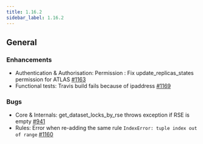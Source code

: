```yaml
---
title: 1.16.2
sidebar_label: 1.16.2
---
```


## General

### Enhancements

- Authentication & Authorisation: Permission : Fix update_replicas_states permission for ATLAS [#1163](https://github.com/rucio/rucio/issues/1163)
- Functional tests: Travis build fails because of ipaddress [#1169](https://github.com/rucio/rucio/issues/1169)

### Bugs

- Core & Internals: get_dataset_locks_by_rse throws exception if RSE is empty [#941](https://github.com/rucio/rucio/issues/941)
- Rules: Error when re-adding the same rule `IndexError: tuple index out of range` [#1160](https://github.com/rucio/rucio/issues/1160)
